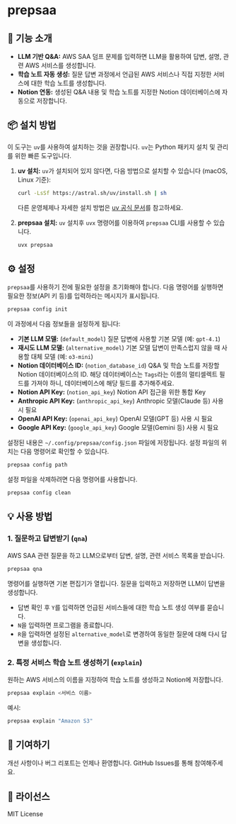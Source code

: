 # prepsaa

## 🚀 기능 소개

- **LLM 기반 Q&A:** AWS SAA 덤프 문제를 입력하면 LLM을 활용하여 답변, 설명, 관련 AWS 서비스를 생성합니다.
- **학습 노트 자동 생성:** 질문 답변 과정에서 언급된 AWS 서비스나 직접 지정한 서비스에 대한 학습 노트를 생성합니다.
- **Notion 연동:** 생성된 Q&A 내용 및 학습 노트를 지정한 Notion 데이터베이스에 자동으로 저장합니다.

## 📦 설치 방법

이 도구는 `uv`를 사용하여 설치하는 것을 권장합니다. `uv`는 Python 패키지 설치 및 관리를 위한 빠른 도구입니다.

1.  **uv 설치:**
    `uv`가 설치되어 있지 않다면, 다음 방법으로 설치할 수 있습니다 (macOS, Linux 기준):

    ```bash
    curl -LsSf https://astral.sh/uv/install.sh | sh
    ```

    다른 운영체제나 자세한 설치 방법은 [uv 공식 문서](https://github.com/astral-sh/uv#installation)를 참고하세요.

2.  **prepsaa 설치:**
    `uv` 설치후 `uvx` 명령어를 이용하여 `prepsaa` CLI를 사용할 수 있습니다.
    ```bash
    uvx prepsaa
    ```

## ⚙️ 설정

`prepsaa`를 사용하기 전에 필요한 설정을 초기화해야 합니다. 다음 명령어를 실행하면 필요한 정보(API 키 등)를 입력하라는 메시지가 표시됩니다.

```bash
prepsaa config init
```

이 과정에서 다음 정보들을 설정하게 됩니다:

- **기본 LLM 모델:** (`default_model`) 질문 답변에 사용할 기본 모델 (예: `gpt-4.1`)
- **재시도 LLM 모델:** (`alternative_model`) 기본 모델 답변이 만족스럽지 않을 때 사용할 대체 모델 (예: `o3-mini`)
- **Notion 데이터베이스 ID:** (`notion_database_id`) Q&A 및 학습 노트를 저장할 Notion 데이터베이스의 ID. 해당 데이터베이스는 `Tags`라는 이름의 멀티셀렉트 필드를 가져야 하니, 데이터베이스에 해당 필드를 추가해주세요.
- **Notion API Key:** (`notion_api_key`) Notion API 접근을 위한 통합 Key
- **Anthropic API Key:** (`anthropic_api_key`) Anthropic 모델(Claude 등) 사용 시 필요
- **OpenAI API Key:** (`openai_api_key`) OpenAI 모델(GPT 등) 사용 시 필요
- **Google API Key:** (`google_api_key`) Google 모델(Gemini 등) 사용 시 필요

설정된 내용은 `~/.config/prepsaa/config.json` 파일에 저장됩니다. 설정 파일의 위치는 다음 명령어로 확인할 수 있습니다.

```bash
prepsaa config path
```

설정 파일을 삭제하려면 다음 명령어를 사용합니다.

```bash
prepsaa config clean
```

## 💡 사용 방법

### 1. 질문하고 답변받기 (`qna`)

AWS SAA 관련 질문을 하고 LLM으로부터 답변, 설명, 관련 서비스 목록을 받습니다.

```bash
prepsaa qna
```

명령어를 실행하면 기본 편집기가 열립니다. 질문을 입력하고 저장하면 LLM이 답변을 생성합니다.

- 답변 확인 후 `Y`를 입력하면 언급된 서비스들에 대한 학습 노트 생성 여부를 묻습니다.
- `N`을 입력하면 프로그램을 종료합니다.
- `R`을 입력하면 설정된 `alternative_model`로 변경하여 동일한 질문에 대해 다시 답변을 생성합니다.

### 2. 특정 서비스 학습 노트 생성하기 (`explain`)

원하는 AWS 서비스의 이름을 지정하여 학습 노트를 생성하고 Notion에 저장합니다.

```bash
prepsaa explain <서비스 이름>
```

예시:

```bash
prepsaa explain "Amazon S3"
```

## 🙏 기여하기

개선 사항이나 버그 리포트는 언제나 환영합니다. GitHub Issues를 통해 참여해주세요.

## 📄 라이선스

MIT License
